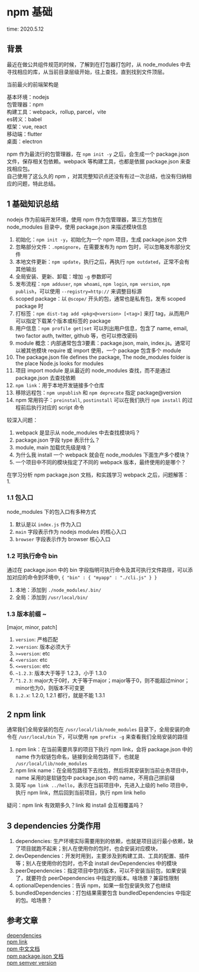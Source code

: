 # npm 基础

time: 2020.5.12

## 背景

最近在做公共组件规范的时候，了解到在打包器打包时，从 node_modules 中去寻找相应的库，从当前目录层级开始，往上查找，直到找到文件顶层。

当前最火的前端架构是

基本环境：nodejs  
包管理器：npm  
构建工具：webpack，rollup, parcel，vite  
es转义：babel  
框架：vue, react  
移动端：flutter  
桌面：electron

npm 作为最流行的包管理器，在 `npm init -y` 之后，会生成一个 package.json 文件，保存相关包依赖。webpack 等构建工具，也都是依据 package.json 来查找相应包。  
自己使用了这么久的 npm ，对其完整知识点还没有有过一次总结，也没有归纳相应的问题，特此总结。

## 1 基础知识总结

nodejs 作为前端开发环境，使用 npm 作为包管理器，第三方包放在 node_modules 目录中，使用 package.json 来描述模块信息

1. 初始化：`npm init -y`，初始化为一个 npm 项目，生成 package.json 文件
2. 忽略部分文件：`.npmignore`，在需要发布为 npm 包时，可以忽略发布部分文件
3. 本地文件更新：`npm update`，执行之后，再执行 `npm outdated`，正常不会有其他输出
4. 全局安装、更新、卸载：增加 `-g` 参数即可
5. 发布流程：`npm adduser`, `npm whoami`, `npm login`, `npm version`, `npm publish`，可以使用 `--registry=http://` 来调整目标源
6. scoped package：以 `@scope/` 开头的包，通常也是私有包，发布 scoped package 时
7. 打标签：`npm dist-tag add <pkg>@<version> [<tag>]` 来打 tag，从而用户可以指定下载某个版本或标签的 package
8. 用户信息：`npm profile get|set` 可以列出用户信息，包含了 name, email, two factor auth, twitter, github 等，也可以修改密码
9. module 概念：内部通常包含3要素：package.json, main, index.js。通常可以被其他模块 require 或 import 使用，一个 package 包含多个 module
10. The package.json file defines the package, The node_modules folder is the place Node.js looks for modules
11. 项目 import module 是从最近的 node_modules 查找，而不是通过 package.json 去查找依赖
12. `npm link`：用于本地开发链接多个仓库
13. 移除远程包：`npm unpublish` 和 `npm deprecate` 指定 package@version 
14. npm 常用钩子：`preinstall`, `postinstall` 可以在我们执行 `npm install` 的过程前后执行对应的 script 命令

较深入问题：  
1. webpack 是显示从 node_modules 中去查找模块吗？
2. package.json 字段 type 表示什么？
3. module, main 加载优先级是啥？
4. 为什么我 install 一个 webpack 就会在 node_modules 下面生产多个模块？
5. 一个项目中不同的模块指定了不同的 webpack 版本，最终使用的是哪个？

在学习分析 npm package.json 文档，和实践学习 webpack 之后，问题解答：  
1. 

### 1.1 包入口

node_modules 下的包入口有多种方式  
1. 默认是以 `index.js` 作为入口
2. `main` 字段表示作为 nodejs modules 的核心入口
3. `browser` 字段表示作为 browser 核心入口

### 1.2 可执行命令 bin

通过在 package.json 中的 bin 字段指明可执行命令及其可执行文件路径，可以添加对应的命令到环境中, `{ "bin" : { "myapp" : "./cli.js" } }`  
1. 本地：添加到 `./node_modules/.bin/`
2. 全局：添加到 `/usr/local/bin/`

### 1.3 版本前缀 ~

[major, minor, patch]

1. `version`: 严格匹配
2. `>version`: 版本必须大于
3. `>=version`: etc
4. `<version`: etc
5. `<=version`: etc
6. `~1.2.3`: 版本大于等于 1.2.3，小于 1.3.0
7. `^1.2.3`: major大于0时，大于等于major；major等于0，则不能超过minor；minor也为0，则版本不可变更
8. `1.2.x`: 1.2.0, 1.2.1 都行，就是不能 1.3.1

## 2 npm link

通常我们全局安装的包在 `/usr/local/lib/node_modules` 目录下，全局安装的命令在 `/usr/local/bin` 下，可以使用 `npm prefix -g` 来查看我们全局安装的路径

1. npm link：在当前需要共享的项目下执行 npm link，会将 package.json 中的 name 作为软链包命名，链接到全局包路径下，也就是 `/usr/local/lib/node_modules`
2. npm link name：在全局包路径下去找包，然后将其安装到当前业务项目中，name 采用的是软链包中 package.json 中的 name，不用自己拼前缀
3. 简写 `npm link ../hello`，表示在当前项目中，先进入上级的 hello 项目中，执行 npm link，然后回到当前项目，执行 npm link hello

疑问：npm link 有效期多久？link 和 install 会互相覆盖吗？

## 3 dependencies 分类作用

1. dependencies: 生产环境实际需要用到的依赖，也就是项目运行最小依赖，缺了项目就跑不起来；别人在使用你的包时，也会安装对应模块，
2. devDependencies：开发时用到，主要涉及到构建工具、工具的配置、插件等；别人在使用你的包时，也不会 install devDependencies 中的模块
3. peerDependencies：指定项目中包的版本，可以不安装当前包，如果安装了，就要符合 peerDependencies 中指定的版本。啥场景？兼容性限制
4. optionalDependencies：告诉 npm，如果一些包安装失败了也继续
5. bundledDependencies：打包结果需要包含 bundledDependencies 中指定的包。哈场景？

## 参考文章

[dependencies](https://segmentfault.com/a/1190000009927946)  
[npm link](https://docs.npmjs.com/cli/v7/commands/npm-link)  
[npm 中文文档](https://www.npmjs.cn/)  
[npm package.json 文档](https://www.npmjs.cn/files/package.json/)  
[npm semver version](https://www.npmjs.cn/misc/semver/)

